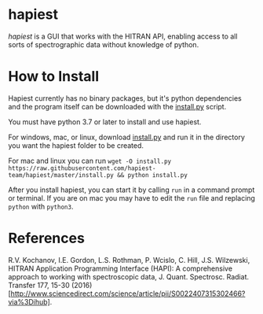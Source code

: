 # hapiest
*hapiest* is a GUI that works with the HITRAN API, enabling access
to all sorts of spectrographic data without knowledge of python.

# How to Install
Hapiest currently has no binary packages, but it's python dependencies and the program itself can be downloaded
with the [install.py](https://github.com/hapiest-team/hapiest/blob/master/install.py) script.

You must have python 3.7 or later to install and use hapiest.

For windows, mac, or linux, download [install.py](https://raw.githubusercontent.com/hapiest-team/hapiest/master/install.py) and run it in the directory you want the hapiest folder to be created.

For mac and linux you can run `wget -O install.py https://raw.githubusercontent.com/hapiest-team/hapiest/master/install.py && python install.py`

After you install hapiest, you can start it by calling `run` in a command prompt or terminal. If you are on mac you may
have to edit the `run` file and replacing `python` with `python3`.

# References
R.V. Kochanov, I.E. Gordon, L.S. Rothman, P. Wcislo, C. Hill, J.S. Wilzewski, HITRAN Application Programming Interface (HAPI): A comprehensive approach to working with spectroscopic data, J. Quant. Spectrosc. Radiat. Transfer 177, 15-30 (2016) [http://www.sciencedirect.com/science/article/pii/S0022407315302466?via%3Dihub].
